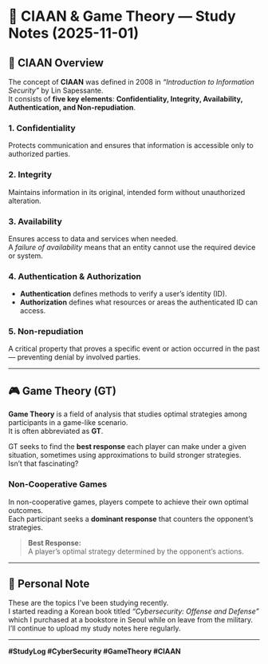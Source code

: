 # 🔐 CIAAN & Game Theory — Study Notes (2025-11-01)

## 🧩 CIAAN Overview
The concept of **CIAAN** was defined in 2008 in *“Introduction to Information Security”* by Lin Sapessante.  
It consists of **five key elements**: **Confidentiality, Integrity, Availability, Authentication, and Non-repudiation**.

### 1. Confidentiality  
Protects communication and ensures that information is accessible only to authorized parties.

### 2. Integrity  
Maintains information in its original, intended form without unauthorized alteration.

### 3. Availability  
Ensures access to data and services when needed.  
A *failure of availability* means that an entity cannot use the required device or system.

### 4. Authentication & Authorization  
- **Authentication** defines methods to verify a user’s identity (ID).  
- **Authorization** defines what resources or areas the authenticated ID can access.

### 5. Non-repudiation  
A critical property that proves a specific event or action occurred in the past — preventing denial by involved parties.

---

## 🎮 Game Theory (GT)
**Game Theory** is a field of analysis that studies optimal strategies among participants in a game-like scenario.  
It is often abbreviated as **GT**.

GT seeks to find the **best response** each player can make under a given situation, sometimes using approximations to build stronger strategies.  
Isn’t that fascinating?

### Non-Cooperative Games  
In non-cooperative games, players compete to achieve their own optimal outcomes.  
Each participant seeks a **dominant response** that counters the opponent’s strategies.

> **Best Response:**  
> A player’s optimal strategy determined by the opponent’s actions.

---

## 📘 Personal Note
These are the topics I’ve been studying recently.  
I started reading a Korean book titled *“Cybersecurity: Offense and Defense”* which I purchased at a bookstore in Seoul while on leave from the military.  
I’ll continue to upload my study notes here regularly.

---

**#StudyLog #CyberSecurity #GameTheory #CIAAN**
